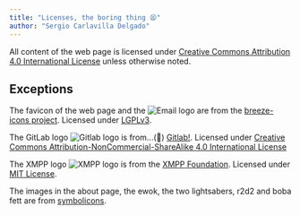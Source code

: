 ```yaml
---
title: "Licenses, the boring thing 😫"
author: "Sergio Carlavilla Delgado"
---
```


All content of the web page is licensed under [Creative Commons Attribution 4.0 International License](https://creativecommons.org/licenses/by/4.0/) unless otherwise noted.

## Exceptions

The favicon of the web page and the ![Email logo](/images/mail.svg "Email logo") are from the [breeze-icons project](https://develop.kde.org/frameworks/breeze-icons/).
Licensed under [LGPLv3](https://www.gnu.org/licenses/lgpl-3.0.en.html).

The GitLab logo ![Gitlab logo](/images/gitlab.svg "Gitlab logo") is from...(🥁) [Gitlab!](https://gitlab.com).
Licensed under [Creative Commons Attribution-NonCommercial-ShareAlike 4.0 International License](http://creativecommons.org/licenses/by-nc-sa/4.0/)

The XMPP logo ![XMPP logo](/images/xmpp.svg "XMPP logo") is from the [XMPP Foundation](https://xmpp.org).
Licensed under [MIT License](https://commons.wikipedia.org/wiki/File:XMPP_logo.svg).

The images in the about page, the ewok, the two lightsabers, r2d2 and boba fett are from [symbolicons](http://symbolicons.com/buy/free-star-wars-icons).
